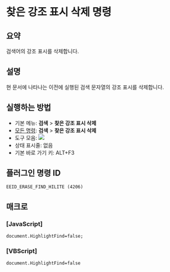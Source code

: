 # 찾은 강조 표시 삭제 명령

## 요약

검색어의 강조 표시를 삭제합니다.

## 설명

현 문서에 나타나는 이전에 실행된 검색 문자열의 강조 표시를 삭제합니다.

## 실행하는 방법

- 기본 메뉴: **검색** \> **찾은 강조 표시 삭제**
- [모든 명령](../tools/all_commands): **검색** \> **찾은 강조 표시 삭제**
- 도구 모음:
![](../../images/erasefindhilite..png)
- 상태 표시줄: 없음
- 기본 바로 가기 키: ALT+F3

## 플러그인 명령 ID

```
EEID_ERASE_FIND_HILITE (4206)
```

## 매크로

### \[JavaScript\]

```
document.HighlightFind=false;
```

### \[VBScript\]

```
document.HighlightFind=false
```
